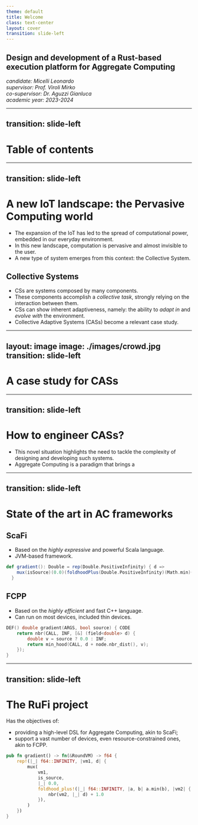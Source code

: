 ```yaml
---
theme: default
title: Welcome
class: text-center
layout: cover
transition: slide-left
---
```


## Design and development of a Rust-based execution platform for Aggregate Computing

*candidate: Micelli Leonardo*  
*supervisor: Prof. Viroli Mirko*  
*co-supervisor: Dr. Aguzzi Gianluca*  
*academic year: 2023-2024*

---
transition: slide-left
---

# Table of contents
<Toc maxDepth="1"></Toc>

---
transition: slide-left
---

# A new IoT landscape: the Pervasive Computing world

- The expansion of the IoT has led to the spread of computational power, embedded in our everyday environment.
- In this new landscape, computation is pervasive and almost invisible to the user.
- A new type of system emerges from this context: the Collective System.

## Collective Systems

- CSs are systems composed by many components.
- These components accomplish a *collective task*, strongly relying on the interaction between them.
- CSs can show inherent adaptiveness, namely: the ability to *adapt in* and *evolve with* the environment.
- Collective Adaptive Systems (CASs) become a relevant case study. 
  
---
layout: image
image: ./images/crowd.jpg
transition: slide-left
---
# A case study for CASs
---
transition: slide-left
---
# How to engineer CASs?
- This novel situation highlights the need to tackle the complexity of designing and developing such systems.
- Aggregate Computing is a paradigm that brings a 

---
transition: slide-left
---
# State of the art in AC frameworks
## ScaFi
- Based on the *highly expressive* and powerful Scala language.
- JVM-based framework.
```scala
def gradient(): Double = rep(Double.PositiveInfinity) { d =>
    mux(isSource)(0.0)(foldhoodPlus(Double.PositiveInfinity)(Math.min)(nbr(d) + 1.0))
  }
```

## FCPP
- Based on the *highly efficient* and fast C++ language.
- Can run on most devices, included thin devices.

```c++
DEF() double gradient(ARGS, bool source) { CODE
    return nbr(CALL, INF, [&] (field<double> d) {
        double v = source ? 0.0 : INF;
        return min_hood(CALL, d + node.nbr_dist(), v);
    });
}
```

---
transition: slide-left
---
# The RuFi project
Has the objectives of:
- providing a high-level DSL for Aggregate Computing, akin to ScaFi;
- support a vast number of devices, even resource-constrained ones, akin to FCPP.

```rust
pub fn gradient() -> fn(&RoundVM) -> f64 {
    rep!(|_| f64::INFINITY, |vm1, d| {
        mux(
            vm1,
            is_source,
            |_| 0.0,
            foldhood_plus!(|_| f64::INFINITY, |a, b| a.min(b), |vm2| {
                nbr(vm2, |_| d) + 1.0
            }),
        )
    })
}
```